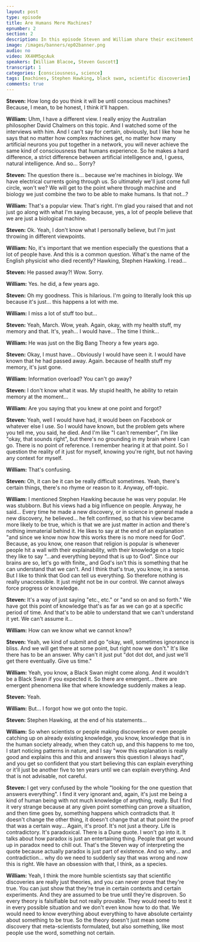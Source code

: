 ```yaml
---
layout: post
type: episode
title: Are Humans Mere Machines?
epnumber: 2
section: 2
description: In this episode Steven and William share their excitement for science-fiction as it pertains to self-awareness, free will and the difference between man and machine, if there is any. Will there ever be conscious
image: /images/banners/ep02banner.png
audio: no
video: XK4HM5qcAuk
speakers: [William Blacoe, Steven Guscott]
transcript: 1
categories: [consciousness, science]
tags: [machines, Stephen Hawking, black swan, scientific discoveries]
comments: true
---
```


<p><b>Steven:</b> How long do you think it will be until
conscious machines? Because, I mean, to be honest, I think it'll happen.
</p>

<p><b>William:</b> Uhm, I have a
different view. I really enjoy the
Australian philosopher David Chalmers on
this topic. And I watched some of the
interviews with him. And I can't say
for certain, obviously, but I like how he
says that no matter how complex machines
get, no matter how many artificial neurons you put together in a network,
you will never achieve the same kind of
consciousness that humans experience. So
he makes a hard difference, a strict
difference between artificial
intelligence and, I guess, natural
intelligence. And so... Sorry?
</p>

<p><b>Steven:</b> The question there
is... because we're machines in
biology. We have electrical
currents going through us. So ultimately we'll just
come full circle, won't we? We will get to
the point where through machine and
biology we just combine the two to be
able to make humans. Is that not...?
</p>

<p><b>William:</b> That's a popular view. That's right. I'm glad you raised
that and not just go along with what I'm
saying because, yes, a lot of people
believe that we are just a biological
machine.
</p>

<p><b>Steven:</b> Ok. Yeah, I don't know what I personally believe, but I'm just throwing in different viewpoints.
</p>

<div class="insertable" id="Stephen Hawking.jpg"></div>

<p><b>William:</b> No, it's important that we
mention especially the questions that
a lot of people have. And this is a
common question. What's the name of
the English physicist who died recently?
Hawking, Stephen Hawking. I read...
</p>

<p><b>Steven:</b> He passed away?! Wow. Sorry.
</p>

<p><b>William:</b> Yes. he did, a few years ago.
</p>

<p><b>Steven:</b> Oh
my goodness. This is hilarious. I'm going to literally look this up
because it's just... this
happens a lot with me.
</p>

<p><b>William:</b> I
miss a lot of stuff too but...
</p>

<p><b>Steven:</b> Yeah, March. Wow, yeah.
Again, okay, with my health stuff, my memory and that. It's, yeah...
I would have... The time I think...
</p>

<p><b>William:</b> He was
just on the Big Bang Theory a few years
ago.
</p>

<p><b>Steven:</b> Okay, I must have... Obviously I would have seen it. I would
have known that he had passed away. Again.
because of health stuff my memory, it's
just gone.
</p>

<p><b>William:</b> Information overload? You
can't go away?
</p>

<p><b>Steven:</b> I don't know what it was.
My stupid health, he ability to
retain memory at the moment...
</p>

<p><b>William:</b> Are you
saying that you knew at one point and
forgot?
</p>

<p><b>Steven:</b> Yeah, well I would have had, it
would been on Facebook or whatever
else I use. So I would have known,
but the problem gets where you tell me, you said, he died.
And I'm like "I can't remember", I'm
like "okay, that sounds right", but there's
no grounding in my brain where I can go.
There is no point of reference.
I remember hearing it at that point.
So I question the reality of it just
for myself, knowing you're right, but not
having any context for myself.
</p>

<p><b>William:</b> That's
confusing.
</p>

<p><b>Steven:</b> Oh, it can be it can be really difficult
sometimes.
Yeah, there's certain things,
there's no rhyme or reason to
it. Anyway,
off-topic.
</p>

<p><b>William:</b> I mentioned Stephen Hawking
because he was very popular. He was
stubborn. But his views had a big
influence on people. Anyway, he said... Every
time he made a new discovery, or in science
in general made a new discovery,
he believed... he felt confirmed, so that
his view became more likely to be true,
which is that we are just matter in
action and there's nothing immaterial
behind it. He likes to say at the end of
an explanation "and since we know now how
this works there is no more need for God".
Because, as you know, one reason that
religion is popular is whenever people
hit a wall with their explainability,
with their knowledge on a topic they
like to say "...and everything beyond that
is up to God".
Since our brains are so, let's go
with finite,, and God's isn't this is
something that he can understand that we
can't. And I think that's true, you know, in
a sense. But I like to think that God can
tell us everything. So therefore
nothing is really unaccessible. It just
might not be in our control. We cannot
always force progress or knowledge.
</p>

<p><b>Steven:</b> It's
a way of just saying "etc., etc." or "and so on
and so forth." We have got this point of
knowledge that's as far as we can go at
a specific period of time.
And that's to be able to understand that we
can't understand it yet. We can't assume
it...
</p>

<p><b>William:</b> How can we know what we cannot know?
</p>

<p><b>Steven:</b> Yeah, we kind of submit and go "okay, well,
sometimes ignorance is bliss. And we will
get there at some point, but right now we
don't." It's like there has
to be an answer. Why can't it just put "dot dot dot,
and just we'll get there eventually. Give
us time."
</p>

<p><b>William:</b> Yeah, you know, a Black Swan might
come along. And it wouldn't be a Black
Swan if you expected it. So there are
emergent... there are emergent phenomena
like that where knowledge suddenly makes
a leap.
</p>

<p><b>Steven:</b> Yeah.
</p>

<p><b>William:</b> But... I forgot how we got onto
the topic.
</p>

<p><b>Steven:</b> Stephen Hawking, at the end
of his statements...
</p>

<p><b>William:</b> So when
scientists or people making discoveries
or even people catching up on already
existing knowledge, you know, knowledge
that is in the human society already,
when they catch up, and this happens to
me too, I start noticing
patterns in nature, and I say "wow this
explanation is really good and explains
this and this and answers this question
I always had", and you get so confident
that you start believing this can
explain everything or it'll just be
another five to ten years until we can
explain everything. And that is not
advisable, not careful.
</p>

<p><b>Steven:</b> I get very
confused by the whole "looking for the
one question that answers everything".
I find it very ignorant and, again,
it's just me being a kind of human
being with not much knowledge of
anything, really. But I find it very
strange because at any given point
something can prove a situation, and then
time goes by, something happens which
contradicts that.
It doesn't change the other thing, it doesn't
change that at that point the proof
that was a certain way... Again, it's proof.
It's not just a theory. Life is contradictory.
It's paradoxical. There is a 
Dune quote. I won't go into it. It
talks about how paradox is just an
entertaining thing. People
that get wound up in paradox need to
chill out. That's the Steven way of
interpreting the quote because
actually paradox is just part of
existence. And so why... and
contradiction... why do we need to suddenly say
that was wrong and now this is
right. We have an obsession with that,
I think, as a species.
</p>

<p><b>William:</b> Yeah, I think the
more humble scientists say that
scientific discoveries are really just
theories, and you can never prove that
they're true. You can just show that
they're true in certain contexts and
certain experiments. And they are assumed
to be true until they're disproven. So
every theory is falsifiable but not
really provable.
They would need to test it in every
possible situation and we don't even
know how to do that. We would need to
know everything about everything to have
absolute certainty about something to be
true. So the theory doesn't just mean
some discovery that meta-scientists
formulated, but also something, like most
people use the word, something not
certain.
</p>